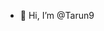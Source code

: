 - 👋 Hi, I’m @Tarun9


<!---
Tarun49/Tarun49 is a ✨ special ✨ repository because its `README.md` (this file) appears on your GitHub profile.
You can click the Preview link to take a look at your changes.
--->
